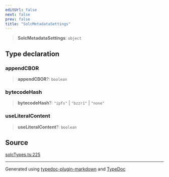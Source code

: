 ```yaml
---
editUrl: false
next: false
prev: false
title: "SolcMetadataSettings"
---
```


> **SolcMetadataSettings**: `object`

## Type declaration

### appendCBOR

> **appendCBOR**?: `boolean`

### bytecodeHash

> **bytecodeHash**?: `"ipfs"` \| `"bzzr1"` \| `"none"`

### useLiteralContent

> **useLiteralContent**?: `boolean`

## Source

[solcTypes.ts:225](https://github.com/evmts/tevm-monorepo/blob/main/bundler/solc/src/solcTypes.ts#L225)

***
Generated using [typedoc-plugin-markdown](https://www.npmjs.com/package/typedoc-plugin-markdown) and [TypeDoc](https://typedoc.org/)
